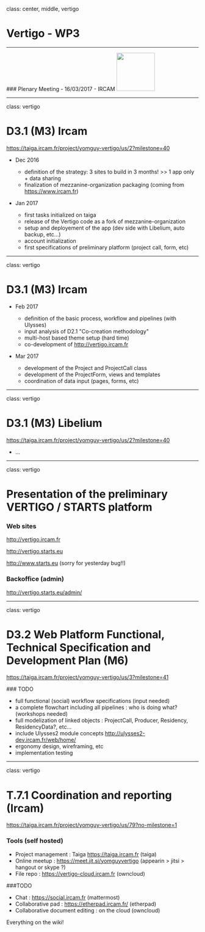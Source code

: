 class: center, middle, vertigo

# Vertigo - WP3
<hr>
### Plenary Meeting - 16/03/2017 - IRCAM
<img src="img/vertigo_logo1.png" height="100px" />

---
class: vertigo

# D3.1 (M3) Ircam

https://taiga.ircam.fr/project/yomguy-vertigo/us/2?milestone=40

- Dec 2016

    - definition of the strategy: 3 sites to build in 3 months! >> 1 app only + data sharing
    - finalization of mezzanine-organization packaging (coming from https://www.ircam.fr)

- Jan 2017

    - first tasks initialized on taiga
    - release of the Vertigo code as a fork of mezzanine-organization
    - setup and deployement of the app (dev side with Libelium, auto backup, etc...)
    - account initialization
    - first specifications of preliminary platform (project call, form, etc)

---
class: vertigo

# D3.1 (M3) Ircam

- Feb 2017

    - definition of the basic process, workflow and pipelines (with Ulysses)
    - input analysis of D2.1 "Co-creation methodology"
    - multi-host based theme setup (hard time)
    - co-development of http://vertigo.ircam.fr

- Mar 2017

    - development of the Project and ProjectCall class
    - development of the ProjectForm, views and templates
    - coordination of data input (pages, forms, etc)

---
class: vertigo

# D3.1 (M3) Libelium

https://taiga.ircam.fr/project/yomguy-vertigo/us/2?milestone=40

- ...

---
class: vertigo

# Presentation of the preliminary VERTIGO / STARTS platform

### Web sites

http://vertigo.ircam.fr

http://vertigo.starts.eu

http://www.starts.eu  (sorry for yesterday bug!!)

### Backoffice (admin)

http://vertigo.starts.eu/admin/

---
class: vertigo

# D3.2 Web Platform Functional, Technical Specification and Development Plan (M6)

https://taiga.ircam.fr/project/yomguy-vertigo/us/3?milestone=41

### TODO

- full functional (social) workflow specifications (input needed)
- a complete flowchart including all pipelines : who is doing what? (workshops needed)
- full modelization of linked objects : ProjectCall, Producer, Residency, ResidencyData?, etc...
- include Ulysses2 module concepts http://ulysses2-dev.ircam.fr/web/home/
- ergonomy design, wireframing, etc
- implementation testing

---
class: vertigo

# T.7.1 Coordination and reporting (Ircam)  

https://taiga.ircam.fr/project/yomguy-vertigo/us/79?no-milestone=1

### Tools (self hosted)

- Project management : Taiga https://taiga.ircam.fr (taiga)
- Online meetup : https://meet.jit.si/yomguyvertigo (appearin > jitsi > hangout or skype ?)
- File repo : https://vertigo-cloud.ircam.fr (owncloud)

###TODO

- Chat : https://social.ircam.fr (mattermost)
- Collaborative pad : https://etherpad.ircam.fr/ (etherpad)
- Collaborative document editing : on the cloud (owncloud)

Everything on the wiki!
